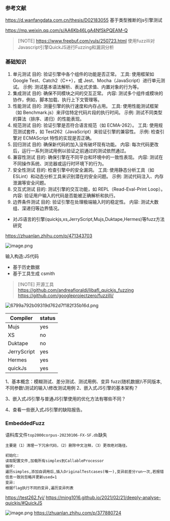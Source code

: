 ### 参考文献
https://d.wanfangdata.com.cn/thesis/D02183055
基于类型推断的js引擎测试

https://mp.weixin.qq.com/s/AA6Kb46LgA4NfSkPQEAM-Q




> [!NOTE] https://www.freebuf.com/vuls/250723.html
> 使用fuzzilli对Javascript引擎QuickJS进行Fuzzing和漏洞分析


### 基础知识

1. 单元测试
目的: 验证引擎中各个组件的功能是否正常。
工具: 使用框架如 Google Test、Catch2（C++），或 Jest、Mocha（JavaScript）进行单元测试。
示例: 测试基本语法解析、表达式求值、内置对象的行为等。
2. 集成测试
目的: 确保不同模块之间的交互正常。
内容: 测试多个组件或模块的协作，例如，脚本加载、执行上下文管理等。
3. 性能测试
目的: 测量引擎的执行速度和内存占用。
工具: 使用性能测试框架（如 Benchmark.js）来评估特定代码片段的执行时间。
示例: 测试不同类型的算法（排序、递归）的性能表现。
4. 规范测试
目的: 验证引擎是否符合语言规范（如 ECMA-262）。
工具: 使用规范测试套件，如 Test262（JavaScript）来验证引擎的兼容性。
示例: 检查引擎对 ECMAScript 特性的实现是否正确。
5. 回归测试
目的: 确保新代码的加入没有破坏现有功能。
内容: 每次代码更改后，运行一系列测试用例以验证之前通过的测试依然通过。
6. 兼容性测试
目的: 确保引擎在不同平台和环境中的一致性表现。
内容: 测试在不同操作系统、浏览器或运行时环境下的行为。
7. 安全性测试
目的: 检查引擎中的安全漏洞。
工具: 使用静态分析工具（如 ESLint）和动态分析工具来识别潜在的安全问题。
示例: 测试代码注入、内存泄漏等安全问题。
8. 交互式测试
目的: 测试引擎的交互功能，如 REPL（Read-Eval-Print Loop）。
内容: 验证用户输入的代码是否能被正确解析和执行。
9. 边界条件测试
目的: 验证引擎在处理极端输入时的稳定性。
内容: 测试大数组、深递归等边界情况。


- 对JS语言的引擎(quickjs,xs,JerryScript,Mujs,Duktape,Hermes)等fuzz方法研究


https://zhuanlan.zhihu.com/p/471343703


![image.png](https://gitee.com/leiye87/typora_picture/raw/master/20241223162359.png)

输入构造:JS代码
- 基于历史数据
- 基于工具生成 csmith


> [!NOTE] 开源工具
> https://github.com/andreafioraldi/libafl_quickjs_fuzzing
> https://github.com/googleprojectzero/fuzzilli/



![6799a792b09319d762d7f182f35b16d.png](https://gitee.com/leiye87/typora_picture/raw/master/20241227132501.png)

| Compiler    | status |
| ----------- | ------ |
| Mujs        | yes    |
| XS          | no     |
| Duktape     | no     |
| JerryScript | yes    |
| Hermes      | yes    |
| quickJs     | yes    |


1、基本概念：模糊测试、差分测试、测试用例、变异
fuzz(随机数据)\不同版本,不同参数\测试的输入\修改测试用例
2、嵌入式JS引擎的基本架构？

3、嵌入式JS引擎与普通JS引擎使用的优化方法有哪些不同？

4、查看一些嵌入式JS引擎的缺陷报告。


### EmbeddedFuzz

语料库文件`top2000corpus-20230106-FX-SF.db`缺失

```
主要是（1）清理一下冗余代码，（2）删除中文注释，（3）更改绝对路径。
```


```
初始化:
读取配置文件,加载所有simples到CallableProcessor
循环:
遍历simples,添加自调用后,插入OriginalTestcases(唯一),变异前差分run一次,若报错信息一致则忽略并更新used=1
变异:
根据flag执行不同的变异,遍历变异列表
```


https://test262.fyi/
https://ming1016.github.io/2021/02/21/deeply-analyse-quickjs/#QuickJS

![image.png](https://gitee.com/leiye87/typora_picture/raw/master/20250312053415.png)
https://zhuanlan.zhihu.com/p/377880724


